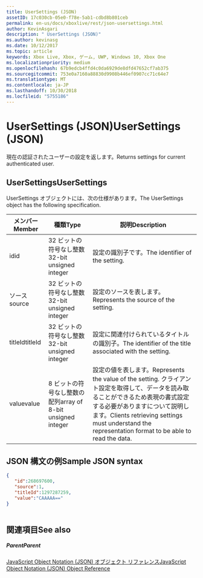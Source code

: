 ```yaml
---
title: UserSettings (JSON)
assetID: 17c030cb-05e0-f78e-5ab1-cdbd8b801ceb
permalink: en-us/docs/xboxlive/rest/json-usersettings.html
author: KevinAsgari
description: " UserSettings (JSON)"
ms.author: kevinasg
ms.date: 10/12/2017
ms.topic: article
keywords: Xbox Live, Xbox, ゲーム, UWP, Windows 10, Xbox One
ms.localizationpriority: medium
ms.openlocfilehash: 67b9edcb4ffd4c0da6929de8dfd47652cf7ab375
ms.sourcegitcommit: 753e0a7160a88830d9908b446ef0907cc71c64e7
ms.translationtype: MT
ms.contentlocale: ja-JP
ms.lasthandoff: 10/30/2018
ms.locfileid: "5755186"
---
```

# <a name="usersettings-json"></a><span data-ttu-id="85c27-104">UserSettings (JSON)</span><span class="sxs-lookup"><span data-stu-id="85c27-104">UserSettings (JSON)</span></span>
<span data-ttu-id="85c27-105">現在の認証されたユーザーの設定を返します。</span><span class="sxs-lookup"><span data-stu-id="85c27-105">Returns settings for current authenticated user.</span></span> 
<a id="ID4EN"></a>

 
## <a name="usersettings"></a><span data-ttu-id="85c27-106">UserSettings</span><span class="sxs-lookup"><span data-stu-id="85c27-106">UserSettings</span></span>
 
<span data-ttu-id="85c27-107">UserSettings オブジェクトには、次の仕様があります。</span><span class="sxs-lookup"><span data-stu-id="85c27-107">The UserSettings object has the following specification.</span></span>
 
| <span data-ttu-id="85c27-108">メンバー</span><span class="sxs-lookup"><span data-stu-id="85c27-108">Member</span></span>| <span data-ttu-id="85c27-109">種類</span><span class="sxs-lookup"><span data-stu-id="85c27-109">Type</span></span>| <span data-ttu-id="85c27-110">説明</span><span class="sxs-lookup"><span data-stu-id="85c27-110">Description</span></span>| 
| --- | --- | --- | 
| <span data-ttu-id="85c27-111">id</span><span class="sxs-lookup"><span data-stu-id="85c27-111">id</span></span>| <span data-ttu-id="85c27-112">32 ビットの符号なし整数</span><span class="sxs-lookup"><span data-stu-id="85c27-112">32-bit unsigned integer</span></span>| <span data-ttu-id="85c27-113">設定の識別子です。</span><span class="sxs-lookup"><span data-stu-id="85c27-113">The identifier of the setting.</span></span>| 
| <span data-ttu-id="85c27-114">ソース</span><span class="sxs-lookup"><span data-stu-id="85c27-114">source</span></span>| <span data-ttu-id="85c27-115">32 ビットの符号なし整数</span><span class="sxs-lookup"><span data-stu-id="85c27-115">32-bit unsigned integer</span></span>| <span data-ttu-id="85c27-116">設定のソースを表します。</span><span class="sxs-lookup"><span data-stu-id="85c27-116">Represents the source of the setting.</span></span> | 
| <span data-ttu-id="85c27-117">titleId</span><span class="sxs-lookup"><span data-stu-id="85c27-117">titleId</span></span>| <span data-ttu-id="85c27-118">32 ビットの符号なし整数</span><span class="sxs-lookup"><span data-stu-id="85c27-118">32-bit unsigned integer</span></span>| <span data-ttu-id="85c27-119">設定に関連付けられているタイトルの識別子。</span><span class="sxs-lookup"><span data-stu-id="85c27-119">The identifier of the title associated with the setting.</span></span> | 
| <span data-ttu-id="85c27-120">value</span><span class="sxs-lookup"><span data-stu-id="85c27-120">value</span></span>| <span data-ttu-id="85c27-121">8 ビットの符号なし整数の配列</span><span class="sxs-lookup"><span data-stu-id="85c27-121">array of 8-bit unsigned integer</span></span>| <span data-ttu-id="85c27-122">設定の値を表します。</span><span class="sxs-lookup"><span data-stu-id="85c27-122">Represents the value of the setting.</span></span> <span data-ttu-id="85c27-123">クライアント設定を取得して、データを読み取ることができるため表現の書式設定する必要がありますについて説明します。</span><span class="sxs-lookup"><span data-stu-id="85c27-123">Clients retrieving settings must understand the representation format to be able to read the data.</span></span> | 
  
<a id="ID4EJC"></a>

 
## <a name="sample-json-syntax"></a><span data-ttu-id="85c27-124">JSON 構文の例</span><span class="sxs-lookup"><span data-stu-id="85c27-124">Sample JSON syntax</span></span>
 

```json
{
   "id":268697600,
   "source":1,
   "titleId":1297287259,
   "value":"CAAAAA=="
}
    
```

  
<a id="ID4ESC"></a>

 
## <a name="see-also"></a><span data-ttu-id="85c27-125">関連項目</span><span class="sxs-lookup"><span data-stu-id="85c27-125">See also</span></span>
 
<a id="ID4EUC"></a>

 
##### <a name="parent"></a><span data-ttu-id="85c27-126">Parent</span><span class="sxs-lookup"><span data-stu-id="85c27-126">Parent</span></span> 

[<span data-ttu-id="85c27-127">JavaScript Object Notation (JSON) オブジェクト リファレンス</span><span class="sxs-lookup"><span data-stu-id="85c27-127">JavaScript Object Notation (JSON) Object Reference</span></span>](atoc-xboxlivews-reference-json.md)

   